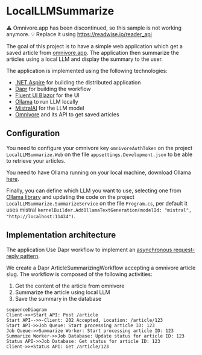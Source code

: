 # LocalLLMSummarize

⚠️ Omnivore.app has been discontinued, so this sample is not working anymore.
💡 Replace it using https://readwise.io/reader_api

The goal of this project is to have a simple web application which get a saved article from [omnivore.app](https://omnivore.app/).
The application then summarize the articles using a local LLM and display the summary to the user.

The application is implemented using the following technologies:
- [.NET Aspire](https://learn.microsoft.com/en-us/dotnet/aspire/get-started/aspire-overview) for building the distributed application
- [Dapr](https://dapr.io/) for building the workflow
- [Fluent UI Blazor](https://www.fluentui-blazor.net/) for the UI
- [Ollama](https://ollama.com/) to run LLM locally
- [MistralAI](https://mistral.ai/) for the LLM model
- [Omnivore](https://omnivore.app/) and its API to get saved articles

## Configuration

You need to configure your omnivore key `omnivoreAuthToken` on the project `LocalLLMSummarize.Web` on the file `appsettings.Development.json`
to be able to retrieve your articles.

You need to have Ollama running on your local machine, download Ollama [here](https://ollama.com/download).

Finally, you can define which LLM you want to use, selecting one from [Ollama library](https://ollama.com/library) and updating
the code on the project `LocalLLMSummarize.SummarizeService` on the file `Program.cs`, per default it uses mistral
`kernelBuilder.AddOllamaTextGeneration(modelId: "mistral", "http://localhost:11434")`.

## Implementation architecture

The application Use Dapr workflow to implement an [asynchronous request-reply pattern](https://docs.dapr.io/developing-applications/building-blocks/workflow/workflow-patterns/#async-http-apis).

We create a Dapr ArticleSummarizingWorkflow accepting a omnivore article slug. The workflow is composed of the following activities:
1. Get the content of the article from omnivore
2. Summarize the article using local LLM
3. Save the summary in the database

```mermaid
sequenceDiagram
Client->>+Start API: Post /article
Start API-->>-Client: 202 Accepted, Location: /article/123
Start API->>Job Queue: Start processing article ID: 123
Job Queue->>Summarize Worker: Start processing article ID: 123
Summarize Worker->>Job Database: Update status for article ID: 123
Status API->>Job Database: Get status for article ID: 123
Client->>+Status API: Get /article/123
```

